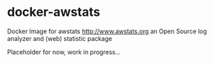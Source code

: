 # docker-awstats
Docker Image for awstats http://www.awstats.org an Open Source log analyzer and (web) statistic package

Placeholder for now, work in progress...
